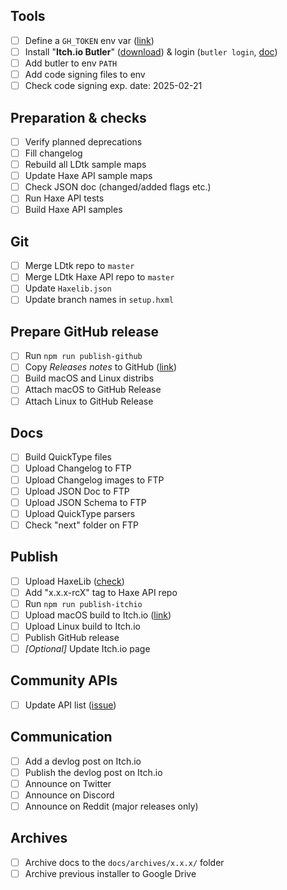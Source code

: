 ## Tools
- [ ] Define a `GH_TOKEN` env var  ([link](https://github.com/settings/tokens))
- [ ] Install "**Itch.io Butler**" ([download](https://itchio.itch.io/butler)) & login (`butler login`, [doc](https://itch.io/docs/butler/))
- [ ] Add butler to env `PATH`
- [ ] Add code signing files to env
- [ ] Check code signing exp. date: 2025-02-21

## Preparation & checks
- [ ] Verify planned deprecations
- [ ] Fill changelog
- [ ] Rebuild all LDtk sample maps
- [ ] Update Haxe API sample maps
- [ ] Check JSON doc (changed/added flags etc.)
- [ ] Run Haxe API tests
- [ ] Build Haxe API samples

## Git
- [ ] Merge LDtk repo to `master`
- [ ] Merge LDtk Haxe API repo to `master`
- [ ] Update `Haxelib.json`
- [ ] Update branch names in `setup.hxml`

## Prepare GitHub release
- [ ] Run `npm run publish-github`
- [ ] Copy *Releases notes* to GitHub ([link](https://github.com/deepnight/ldtk/releases))
- [ ] Build macOS and Linux distribs
- [ ] Attach macOS to GitHub Release
- [ ] Attach Linux to GitHub Release

## Docs
- [ ] Build QuickType files
- [ ] Upload Changelog to FTP
- [ ] Upload Changelog images to FTP
- [ ] Upload JSON Doc to FTP
- [ ] Upload JSON Schema to FTP
- [ ] Upload QuickType parsers
- [ ] Check "next" folder on FTP

## Publish
- [ ] Upload HaxeLib ([check](https://lib.haxe.org/p/ldtk-haxe-api/))
- [ ] Add "x.x.x-rcX" tag to Haxe API repo
- [ ] Run `npm run publish-itchio`
- [ ] Upload macOS build to Itch.io ([link](https://itch.io/dashboard))
- [ ] Upload Linux build to Itch.io
- [ ] Publish GitHub release
- [ ] *[Optional]* Update Itch.io page

## Community APIs
- [ ] Update API list ([issue](https://github.com/deepnight/ldtk/issues/273))

## Communication
- [ ] Add a devlog post on Itch.io
- [ ] Publish the devlog post on Itch.io
- [ ] Announce on Twitter
- [ ] Announce on Discord
- [ ] Announce on Reddit (major releases only)

## Archives
- [ ] Archive docs to the `docs/archives/x.x.x/` folder
- [ ] Archive previous installer to Google Drive
